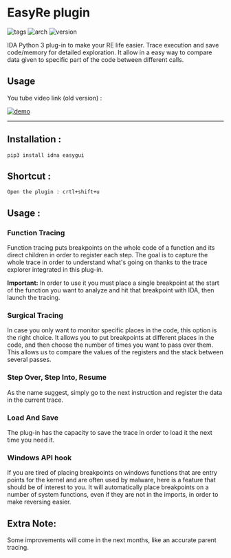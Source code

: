 # EasyRe plugin

![tags](https://img.shields.io/badge/tags-%20ida%20ida--pro%2C%20ida--plugin%2C%20idapython-blue) ![arch](https://img.shields.io/badge/arch-x86/x64-lightgrey) ![version](https://img.shields.io/badge/version-0.2-yellowgreen)

IDA Python 3 plug-in to make your RE life easier. Trace execution and save code/memory for detailed exploration. It allow in a easy way to compare data given to specific part of the code between different calls. 

## Usage

You tube video link (old version) : 

[![demo](https://i.ibb.co/Wvwnt2N/Image1.png)](https://youtu.be/rFiICyep3hE)

------

## Installation :
```pip3 install idna easygui```

## Shortcut :

`Open the plugin : crtl+shift+u`

## Usage :

### Function Tracing

  Function tracing puts breakpoints on the whole code of a function and  its direct children in order to register each step. The goal is to  capture the whole trace in order to understand what's going on thanks to the trace explorer integrated in this plug-in.

 **Important:** In order to use it you must place a single breakpoint at the  start of the function you want to analyze and hit that breakpoint with  IDA, then launch the tracing.


### Surgical Tracing
   In case you only want to monitor specific places in the code, this option is the right choice. It allows you to put breakpoints at different places in the code, and then choose the number of times you want to pass over them. This allows us to compare the values of the registers and the stack between several passes.


### Step Over,  Step Into,  Resume
   As the name suggest, simply go to the next instruction and register the data in the current trace.


### Load And Save
  The plug-in has the capacity to save the trace in order to load it the next time you need it. 

### Windows  API hook

  If you are tired of placing breakpoints on windows functions that are entry points for the kernel and are often used by malware, here is a feature that should be of interest to you. It will automatically place breakpoints on a number of system functions, even if they are not in the imports, in order to make reversing easier.

## Extra Note:

Some improvements will come in the next months, like an accurate parent tracing.



